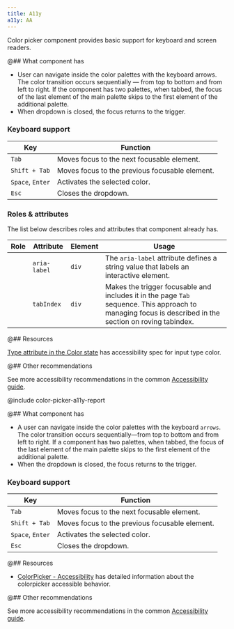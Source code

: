```yaml
---
title: A11y
a11y: AA
---
```


Color picker component provides basic support for keyboard and screen readers.

@## What component has

- User can navigate inside the color palettes with the keyboard arrows. The color transition occurs sequentially — from top to bottom and from left to right. If the component has two palettes, when tabbed, the focus of the last element of the main palette skips to the first element of the additional palette.
- When dropdown is closed, the focus returns to the trigger.

### Keyboard support

| Key              | Function                                       |
| ---------------- | ---------------------------------------------- |
| `Tab`            | Moves focus to the next focusable element.     |
| `Shift + Tab`    | Moves focus to the previous focusable element. |
| `Space`, `Enter` | Activates the selected color.                  |
| `Esc`            | Closes the dropdown.                           |

### Roles & attributes

The list below describes roles and attributes that component already has.

| Role | Attribute    | Element | Usage                                                                                                                                                   |
| ---- | ------------ | ------- | ------------------------------------------------------------------------------------------------------------------------------------------------------- |
|      | `aria-label` | `div`   | The `aria-label` attribute defines a string value that labels an interactive element.                                                                   |
|      | `tabIndex`   | `div`   | Makes the trigger focusable and includes it in the page `Tab` sequence. This approach to managing focus is described in the section on roving tabindex. |

@## Resources

[Type attribute in the Color state](https://w3c.github.io/html-aam/#el-input-color) has accessibility spec for input type color.

@## Other recommendations

See more accessibility recommendations in the common [Accessibility guide](/core-principles/a11y/).

@include color-picker-a11y-report

@## What component has

- A user can navigate inside the color palettes with the keyboard `arrows`. The color transition occurs sequentially—from top to bottom and from left to right. If a component has two palettes, when tabbed, the focus of the last element of the main palette skips to the first element of the additional palette.
- When the dropdown is closed, the focus returns to the trigger.

### Keyboard support

| Key              | Function                                       |
| ---------------- | ---------------------------------------------- |
| `Tab`            | Moves focus to the next focusable element.     |
| `Shift + Tab`    | Moves focus to the previous focusable element. |
| `Space`, `Enter` | Activates the selected color.                  |
| `Esc`            | Closes the dropdown.                           |

@## Resources

- [ColorPicker - Accessibility](https://www.htmlelements.com/docs/colorpicker-accessibility/) has detailed information about the colorpicker accessible behavior.

@## Other recommendations

See more accessibility recommendations in the common [Accessibility guide](/core-principles/a11y/).
